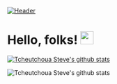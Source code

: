 [![Header](https://pbs.twimg.com/profile_banners/984843402/1598550082/1080x360 "Header")](https://pbs.twimg.com/profile_banners/984843402/1598550082/1080x360)

# Hello, folks! <img src="https://raw.githubusercontent.com/MartinHeinz/MartinHeinz/master/wave.gif" width="30px">


[![Tcheutchoua Steve's github stats](https://github-readme-stats.vercel.app/api?username=Tcheutchoua-Steve)](https://github.com/anuraghazra/github-readme-stats)

![Tcheutchoua Steve's github stats](https://github-readme-stats.vercel.app/api?username=anuraghazra&show_icons=true&theme=radical)
